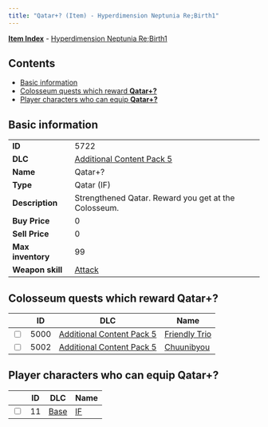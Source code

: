 ```yaml
---
title: "Qatar+? (Item) - Hyperdimension Neptunia Re;Birth1"
---
```


[**Item Index**](/neptunia/rb1/item/index.html) - [Hyperdimension Neptunia Re;Birth1](/neptunia/rb1)

## Contents

- [Basic information](#basic-information)
- [Colosseum quests which reward **Qatar+?**](#colosseum-quests-which-reward-qatar)
- [Player characters who can equip **Qatar+?**](#player-characters-who-can-equip-qatar)

## Basic information

|   |   |
| -- | -- |
| **ID** | 5722 |
| **DLC** | [Additional Content Pack 5](/neptunia/rb1/dlc/14-pack5.html) |
| **Name** | Qatar+? |
| **Type** | Qatar (IF) |
| **Description** | Strengthened Qatar. Reward you get at the Colosseum. |
| **Buy Price** | 0 |
| **Sell Price** | 0 |
| **Max inventory** | 99 |
| **Weapon skill** | [Attack](/neptunia/rb1/skill/1-2101-attack.html) |

## Colosseum quests which reward **Qatar+?**

|    | ID | DLC | Name |
| -- | -- | --- | ---- |
| <input type="checkbox" id="rb1-colosseum-14-5000" class="trackbox" /> | 5000 | [Additional Content Pack 5](/neptunia/rb1/dlc/14-pack5.html) | [Friendly Trio](/neptunia/rb1/colosseum/14-5000-friendly-trio.html) |
| <input type="checkbox" id="rb1-colosseum-14-5002" class="trackbox" /> | 5002 | [Additional Content Pack 5](/neptunia/rb1/dlc/14-pack5.html) | [Chuunibyou](/neptunia/rb1/colosseum/14-5002-chuunibyou.html) |

## Player characters who can equip **Qatar+?**

|    | ID | DLC | Name |
| -- | -- | --- | ---- |
| <input type="checkbox" id="rb1-player-1-11" class="trackbox" /> | 11 | [Base](/neptunia/rb1/dlc/1-base.html) | [IF](/neptunia/rb1/player/1-11-if.html) |